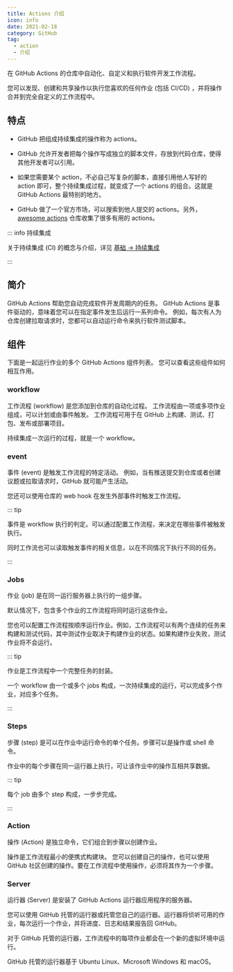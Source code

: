 ```yaml
---
title: Actions 介绍
icon: info
date: 2021-02-18
category: GitHub
tag:
  - action
  - 介绍
---
```


在 GitHub Actions 的仓库中自动化、自定义和执行软件开发工作流程。

您可以发现、创建和共享操作以执行您喜欢的任何作业 (包括 CI/CD) ，并将操作合并到完全自定义的工作流程中。

<!-- more -->

## 特点

- GitHub 把组成持续集成的操作称为 actions。

- GitHub 允许开发者把每个操作写成独立的脚本文件，存放到代码仓库，使得其他开发者可以引用。

- 如果您需要某个 action，不必自己写复杂的脚本，直接引用他人写好的 action 即可，整个持续集成过程，就变成了一个 actions 的组合。这就是 GitHub Actions 最特别的地方。

- GitHub 做了一个官方市场，可以搜索到他人提交的 actions。另外， [awesome actions](https://github.com/sdras/awesome-actions) 仓库收集了很多有用的 actions。

::: info 持续集成

关于持续集成 (CI) 的概念与介绍，详见 [基础 → 持续集成](../../basic/ci.md)

:::

## 简介

GitHub Actions 帮助您自动完成软件开发周期内的任务。 GitHub Actions 是事件驱动的，意味着您可以在指定事件发生后运行一系列命令。 例如，每次有人为仓库创建拉取请求时，您都可以自动运行命令来执行软件测试脚本。

## 组件

下面是一起运行作业的多个 GitHub Actions 组件列表。 您可以查看这些组件如何相互作用。

### workflow

工作流程 (workflow) 是您添加到仓库的自动化过程。 工作流程由一项或多项作业组成，可以计划或由事件触发。 工作流程可用于在 GitHub 上构建、测试、打包、发布或部署项目。

持续集成一次运行的过程，就是一个 workflow。

### event

事件 (event) 是触发工作流程的特定活动。 例如，当有推送提交到仓库或者创建议题或拉取请求时，GitHub 就可能产生活动。

您还可以使用仓库的 web hook 在发生外部事件时触发工作流程。

::: tip

事件是 workflow 执行的判定。可以通过配置工作流程，来决定在哪些事件被触发执行。

同时工作流也可以读取触发事件的相关信息，以在不同情况下执行不同的任务。

:::

### Jobs

作业 (job) 是在同一运行服务器上执行的一组步骤。

默认情况下，包含多个作业的工作流程将同时运行这些作业。

您也可以配置工作流程按顺序运行作业。例如，工作流程可以有两个连续的任务来构建和测试代码，其中测试作业取决于构建作业的状态。如果构建作业失败，测试作业将不会运行。

::: tip

作业是工作流程中一个完整任务的封装。

一个 workflow 由一个或多个 jobs 构成，一次持续集成的运行，可以完成多个作业，对应多个任务。

:::

### Steps

步骤 (step) 是可以在作业中运行命令的单个任务。步骤可以是操作或 shell 命令。

作业中的每个步骤在同一运行器上执行，可让该作业中的操作互相共享数据。

::: tip

每个 job 由多个 step 构成，一步步完成。

:::

### Action

操作 (Action) 是独立命令，它们组合到步骤以创建作业。

操作是工作流程最小的便携式构建块。 您可以创建自己的操作，也可以使用 GitHub 社区创建的操作。要在工作流程中使用操作，必须将其作为一个步骤。

### Server

运行器 (Server) 是安装了 GitHub Actions 运行器应用程序的服务器。

您可以使用 GitHub 托管的运行器或托管您自己的运行器。运行器将侦听可用的作业，每次运行一个作业，并将进度、日志和结果报告回 GitHub。

对于 GitHub 托管的运行器，工作流程中的每项作业都会在一个新的虚拟环境中运行。

GitHub 托管的运行器基于 Ubuntu Linux、Microsoft Windows 和 macOS。
